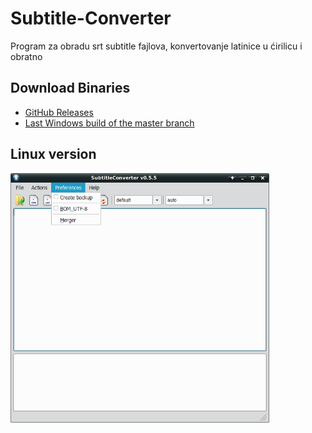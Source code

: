 # Subtitle-Converter

Program za obradu srt subtitle fajlova, konvertovanje latinice u ćirilicu i obratno

## Download Binaries

* [GitHub Releases](https://github.com/padovaSR/subtitle-converter/releases)
* [Last Windows build of the master branch](https://github.com/padovaSR/subtitle-converter/releases/download/v0.5.5.4/Subtitle.Converter-0.5.5.4.zip)

## Linux version

<img src="resources/screen1.png" width="414" height="399">
